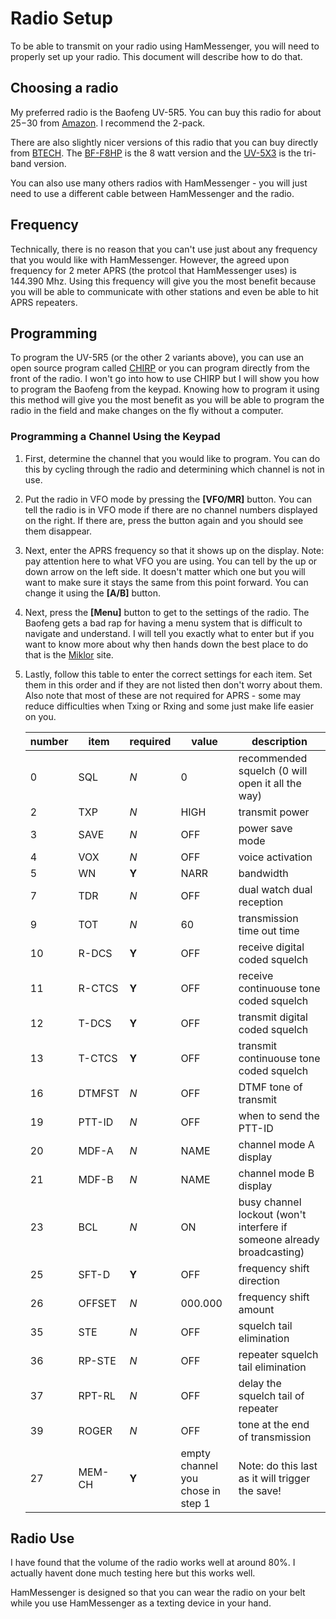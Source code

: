 # Radio Setup #

To be able to transmit on your radio using HamMessenger, you will need to properly set up your radio. This document will describe how to do that.  

## Choosing a radio ##

My preferred radio is the Baofeng UV-5R5. You can buy this radio for about $25-$30 from [Amazon](https://www.amazon.com/BAOFENG-Two-Way-136-174MHz-400-520MHz-Battery/dp/B091YLJ6CN/ref=sr_1_4?dchild=1&keywords=uv-5r5&qid=1626584757&sr=8-4). I recommend the 2-pack.  

There are also slightly nicer versions of this radio that you can buy directly from [BTECH](https://baofengtech.com). The [BF-F8HP](https://baofengtech.com/product/bf-f8hp/) is the 8 watt version and the [UV-5X3](https://baofengtech.com/product/uv-5x3/) is the tri-band version.  

You can also use many others radios with HamMessenger - you will just need to use a different cable between HamMessenger and the radio.  

## Frequency ##

Technically, there is no reason that you can't use just about any frequency that you would like with HamMessenger. However, the agreed upon frequency for 2 meter APRS (the protcol that HamMessenger uses) is 144.390 Mhz. Using this frequency will give you the most benefit because you will be able to communicate with other stations and even be able to hit APRS repeaters.  

## Programming ##

To program the UV-5R5 (or the other 2 variants above), you can use an open source program called [CHIRP](https://chirp.danplanet.com/projects/chirp/wiki/Home) or you can program directly from the front of the radio. I won't go into how to use CHIRP but I will show you how to program the Baofeng from the keypad. Knowing how to program it using this method will give you the most benefit as you will be able to program the radio in the field and make changes on the fly without a computer.  

### Programming a Channel Using the Keypad ###

1. First, determine the channel that you would like to program. You can do this by cycling through the radio and determining which channel is not in use.  
2. Put the radio in VFO mode by pressing the **[VFO/MR]** button. You can tell the radio is in VFO mode if there are no channel numbers displayed on the right. If there are, press the button again and you should see them disappear.  
3. Next, enter the APRS frequency so that it shows up on the display. Note: pay attention here to what VFO you are using. You can tell by the up or down arrow on the left side. It doesn't matter which one but you will want to make sure it stays the same from this point forward. You can change it using the **[A/B]** button.
4. Next, press the **[Menu]** button to get to the settings of the radio. The Baofeng gets a bad rap for having a menu system that is difficult to navigate and understand. I will tell you exactly what to enter but if you want to know more about why then hands down the best place to do that is the [Miklor](https://www.miklor.com/uv5r/UV5R-MenuDef.php) site.  
5. Lastly, follow this table to enter the correct settings for each item. Set them in this order and if they are not listed then don't worry about them. Also note that most of these are not required for APRS - some may reduce difficulties when Txing or Rxing and some just make life easier on you.  

    number | item | required | value | description
    ------ | ------- | -------- | ----- | -----------
    0 | SQL | *N* | 0 | recommended squelch (0 will open it all the way)
    2 | TXP | *N* | HIGH | transmit power
    3 | SAVE | *N* | OFF | power save mode
    4 | VOX | *N* | OFF | voice activation
    5 | WN | **Y** | NARR | bandwidth
    7 | TDR | *N* | OFF | dual watch dual reception
    9 | TOT | *N* | 60 | transmission time out time
    10 | R-DCS | **Y** | OFF | receive digital coded squelch
    11 | R-CTCS | **Y** | OFF | receive continuouse tone coded squelch
    12 | T-DCS | **Y** | OFF | transmit digital coded squelch
    13 | T-CTCS | **Y** | OFF | transmit continuouse tone coded squelch
    16 | DTMFST | *N* | OFF | DTMF tone of transmit
    19 | PTT-ID | *N* | OFF | when to send the PTT-ID
    20 | MDF-A | *N* | NAME | channel mode A display
    21 | MDF-B | *N* | NAME | channel mode B display
    23 | BCL | *N* | ON | busy channel lockout (won't interfere if someone already broadcasting)
    25 | SFT-D | **Y** | OFF | frequency shift direction
    26 | OFFSET | *N*| 000.000 | frequency shift amount
    35 | STE | *N* | OFF | squelch tail elimination
    36 | RP-STE | *N* | OFF | repeater squelch tail elimination
    37 | RPT-RL | *N* | OFF | delay the squelch tail of repeater
    39 | ROGER | *N* | OFF | tone at the end of transmission
    27 | MEM-CH | **Y** | empty channel you chose in step 1 | Note: do this last as it will trigger the save!

## Radio Use ##

I have found that the volume of the radio works well at around 80%. I actually havent done much testing here but this works well.

HamMessenger is designed so that you can wear the radio on your belt while you use HamMessenger as a texting device in your hand.